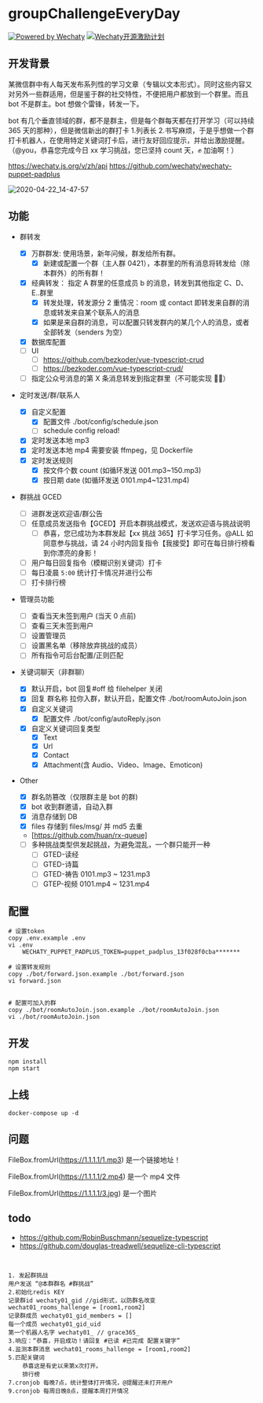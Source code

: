# groupChallengeEveryDay

[![Powered by Wechaty](https://img.shields.io/badge/Powered%20By-Wechaty-green.svg)](https://github.com/chatie/wechaty)
[![Wechaty开源激励计划](https://img.shields.io/badge/Wechaty-开源激励计划-green.svg)](https://github.com/juzibot/Welcome/wiki/Everything-about-Wechaty)

## 开发背景

某微信群中有人每天发布系列性的学习文章（专辑以文本形式）。同时这些内容又对另外一些群适用，但是鉴于群的社交特性，不便把用户都放到一个群里。而且 bot 不是群主。bot 想做个雷锋，转发一下。

bot 有几个垂直领域的群，都不是群主，但是每个群每天都在打开学习（可以持续 365 天的那种），但是微信新出的群打卡 1.列表长 2.书写麻烦，于是乎想做一个群打卡机器人，在使用特定关键词打卡后，进行友好回应提示，并给出激励提醒。（@you，恭喜您完成今日 xx 学习挑战，您已坚持 count 天，✊ 加油啊！）

https://wechaty.js.org/v/zh/api
https://github.com/wechaty/wechaty-puppet-padplus

![2020-04-22_14-47-57](https://i.loli.net/2020/04/22/GbYLMgv39A7JdZf.jpg)

## 功能

-   群转发
    -   [x] 万群群发: 使用场景，新年问候，群发给所有群。
        -   [x] 新建或配置一个群（主人群 0421），本群里的所有消息将转发给（除本群外）的所有群！
    -   [x] 经典转发： 指定 A 群里的任意成员 b 的消息，转发到其他指定 C、D、E..群里
        -   [x] 转发处理，转发源分 2 重情况：room 或 contact 即转发来自群的消息或转发来自某个联系人的消息
        -   [x] 如果是来自群的消息，可以配置只转发群内的某几个人的消息，或者全部转发（senders 为空）
    -   [x] 数据库配置
    -   [ ] UI
        -   [ ] https://github.com/bezkoder/vue-typescript-crud
        -   [ ] https://bezkoder.com/vue-typescript-crud/
    -   [ ] 指定公众号消息的第 X 条消息转发到指定群里（不可能实现 🙅‍♂️）
-   定时发送/群/联系人
    -   [x] 自定义配置
        -   [x] 配置文件 ./bot/config/schedule.json
        -   [ ] schedule config reload!
    -   [x] 定时发送本地 mp3
    -   [x] 定时发送本地 mp4 需要安装 ffmpeg，见 Dockerfile
    -   [x] 定时发送规则
        -   [x] 按文件个数 count (如循环发送 001.mp3~150.mp3)
        -   [x] 按日期 date (如循环发送 0101.mp4~1231.mp4)
-   群挑战 GCED
    -   [ ] 进群发送欢迎语/群公告
    -   [ ] 任意成员发送指令【GCED】开启本群挑战模式，发送欢迎语与挑战说明
        -   [ ] 恭喜，您已成功为本群发起【xx 挑战 365】打卡学习任务。@ALL 如同意参与挑战，请 24 小时内回复指令【我接受】即可在每日排行榜看到你漂亮的身影！
    -   [ ] 用户每日回复指令（模糊识别关键词）打卡
    -   [ ] 每日凌晨 `5:00` 统计打卡情况并进行公布
    -   [ ] 打卡排行榜
-   管理员功能
    -   [ ] 查看当天未签到用户 (当天 0 点前)
    -   [ ] 查看三天未签到用户
    -   [ ] 设置管理员
    -   [ ] 设置黑名单（移除放弃挑战的成员）
    -   [ ] 所有指令可后台配置/正则匹配
-   关键词聊天（非群聊）

    -   [x] 默认开启，bot 回复#off 给 filehelper 关闭
    -   [x] 回复 群名称 拉你入群，默认开启，配置文件 ./bot/roomAutoJoin.json
    -   [x] 自定义关键词
        -   [x] 配置文件 ./bot/config/autoReply.json
    -   [x] 自定义关键词回复类型
        -   [x] Text
        -   [x] Url
        -   [x] Contact
        -   [x] Attachment(含 Audio、Video、Image、Emoticon)

-   Other

    -   [x] 群名防篡改（仅限群主是 bot 的群)
    -   [x] bot 收到群邀请，自动入群
    -   [x] 消息存储到 DB
    -   [x] files 存储到 files/msg/ 并 md5 去重
    -   [ ](队列)[https://github.com/huan/rx-queue]
    -   [ ] 多种挑战类型供发起挑战，为避免混乱，一个群只能开一种
        -   [ ] GTED-读经
        -   [ ] GTED-诗篇
        -   [ ] GTED-祷告 0101.mp3 ~ 1231.mp3
        -   [ ] GTEP-视频 0101.mp4 ~ 1231.mp4

## 配置

```
# 设置token
copy .env.example .env
vi .env
    WECHATY_PUPPET_PADPLUS_TOKEN=puppet_padplus_13f028f0cba*******

# 设置转发规则
copy ./bot/forward.json.example ./bot/forward.json
vi forward.json


# 配置可加入的群
copy ./bot/roomAutoJoin.json.example ./bot/roomAutoJoin.json
vi ./bot/roomAutoJoin.json
```

## 开发

```
npm install
npm start
```

## 上线

```
docker-compose up -d
```

## 问题

FileBox.fromUrl(https://1.1.1.1/1.mp3) 是一个链接地址！

FileBox.fromUrl(https://1.1.1.1/2.mp4) 是一个 mp4 文件

FileBox.fromUrl(https://1.1.1.1/3.jpg) 是一个图片

## todo

-   https://github.com/RobinBuschmann/sequelize-typescript
-   https://github.com/douglas-treadwell/sequelize-cli-typescript

```


1. 发起群挑战
用户发送 “@本群群名 #群挑战”
2.初始化redis KEY
记录群id wechaty01_gid //gid形式，以防群名改变
wechat01_rooms_hallenge = [room1,room2]
记录群成员 wechaty01_gid_members = []
每一个成员 wechaty01_gid_uid
第一个机器人名字 wechaty01_ // grace365_
3.响应：“恭喜，开启成功！请回复 #已读 #已完成 配置关键字”
4.监测本群消息 wechat01_rooms_hallenge = [room1,room2]
5.匹配关键词
    恭喜这是有史以来第x次打开。
    排行榜
7.cronjob 每晚7点，统计整体打开情况，@提醒还未打开用户
9.cronjob 每周日晚8点，提醒本周打开情况
```
